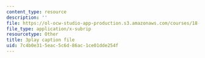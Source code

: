 ```yaml
---
content_type: resource
description: ''
file: https://ol-ocw-studio-app-production.s3.amazonaws.com/courses/18-01-single-variable-calculus-fall-2006/7c4b0e315eac5c6d86ac1ce01dde254f_1RLctDS2hUQ.vtt
file_type: application/x-subrip
resourcetype: Other
title: 3play caption file
uid: 7c4b0e31-5eac-5c6d-86ac-1ce01dde254f
---
```

